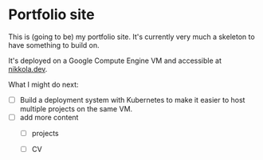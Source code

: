 # Portfolio site

This is (going to be) my portfolio site. It's currently very much a skeleton to have something to build on.

It's deployed on a Google Compute Engine VM and accessible at [nikkola.dev](https://nikkola.dev).

What I might do next:

- [ ] Build a deployment system with Kubernetes to make it easier to host multiple projects on the same VM.
- [ ] add more content
    - [ ] projects
    - [ ] CV

